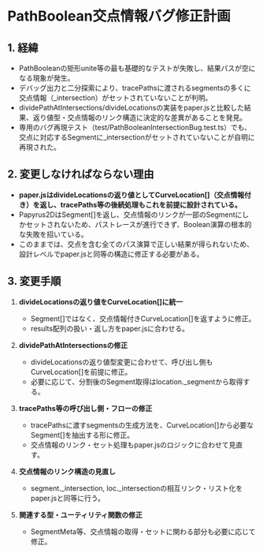 # PathBoolean交点情報バグ修正計画

## 1. 経緯

- PathBooleanの矩形unite等の最も基礎的なテストが失敗し、結果パスが空になる現象が発生。
- デバッグ出力と二分探索により、tracePathsに渡されるsegmentsの多くに交点情報（_intersection）がセットされていないことが判明。
- dividePathAtIntersections/divideLocationsの実装をpaper.jsと比較した結果、返り値型・交点情報のリンク構造に決定的な差異があることを発見。
- 専用のバグ再現テスト（test/PathBooleanIntersectionBug.test.ts）でも、交点に対応するSegmentに_intersectionがセットされていないことが自明に再現された。

## 2. 変更しなければならない理由

- **paper.jsはdivideLocationsの返り値としてCurveLocation[]（交点情報付き）を返し、tracePaths等の後続処理もこれを前提に設計されている。**
- Papyrus2DはSegment[]を返し、交点情報のリンクが一部のSegmentにしかセットされないため、パストレースが進行できず、Boolean演算の根本的な失敗を招いている。
- このままでは、交点を含む全てのパス演算で正しい結果が得られないため、設計レベルでpaper.jsと同等の構造に修正する必要がある。

## 3. 変更手順

1. **divideLocationsの返り値をCurveLocation[]に統一**
   - Segment[]ではなく、交点情報付きCurveLocation[]を返すように修正。
   - results配列の扱い・返し方をpaper.jsに合わせる。

2. **dividePathAtIntersectionsの修正**
   - divideLocationsの返り値型変更に合わせて、呼び出し側もCurveLocation[]を前提に修正。
   - 必要に応じて、分割後のSegment取得はlocation._segmentから取得する。

3. **tracePaths等の呼び出し側・フローの修正**
   - tracePathsに渡すsegmentsの生成方法を、CurveLocation[]から必要なSegment[]を抽出する形に修正。
   - 交点情報のリンク・セット処理もpaper.jsのロジックに合わせて見直す。

4. **交点情報のリンク構造の見直し**
   - segment._intersection, loc._intersectionの相互リンク・リスト化をpaper.jsと同等に行う。

5. **関連する型・ユーティリティ関数の修正**
   - SegmentMeta等、交点情報の取得・セットに関わる部分も必要に応じて修正。

